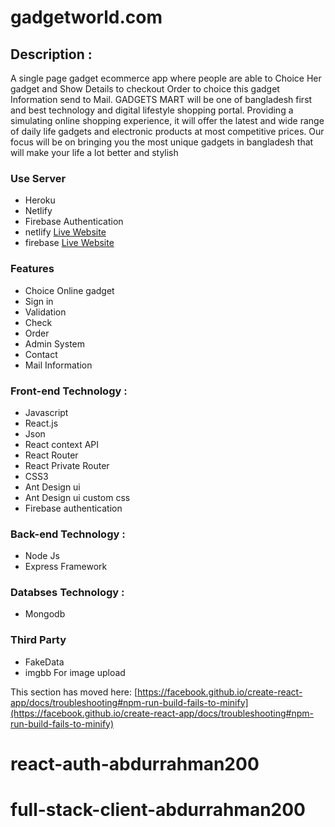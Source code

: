 # gadgetworld.com 

## Description :
A single page gadget ecommerce  app where people are able to Choice Her gadget  and  Show  Details to  checkout  Order to choice this gadget  Information send to Mail. GADGETS MART will be one of bangladesh first and best technology and digital lifestyle shopping portal. Providing a simulating online shopping experience, it will offer the latest and wide range of daily life gadgets and electronic products at most competitive prices. Our focus will be on bringing you the most unique gadgets in bangladesh that will make your life a lot better and stylish

### Use Server 
* Heroku
* Netlify
* Firebase Authentication
* netlify [Live Website](https://gadgetworld.netlify.app/)
* firebase [Live Website](https://gadgetworld.netlify.app/) 

### Features
* Choice Online gadget 
* Sign in
* Validation 
* Check
* Order
* Admin System 
* Contact 
* Mail Information

### Front-end Technology :
* Javascript
* React.js
* Json
* React context API
* React Router
* React Private Router
* CSS3
* Ant Design ui
* Ant Design ui custom css
* Firebase authentication

### Back-end Technology :
* Node Js
* Express Framework

### Databses Technology :
* Mongodb

### Third Party
* FakeData
* imgbb For image upload

This section has moved here: [https://facebook.github.io/create-react-app/docs/troubleshooting#npm-run-build-fails-to-minify](https://facebook.github.io/create-react-app/docs/troubleshooting#npm-run-build-fails-to-minify)
# react-auth-abdurrahman200
# full-stack-client-abdurrahman200
